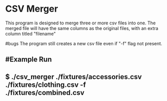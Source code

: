 # CSV Merger 

This program is designed to merge three or more csv files into one. The merged
file will have the same columns as the original files, with an extra column
titled "filename"

#bugs
The program still creates a new csv file even if "-f" flag not present.

#Example Run
---
$ ./csv_merger ./fixtures/accessories.csv ./fixtures/clothing.csv -f ./fixtures/combined.csv
---



